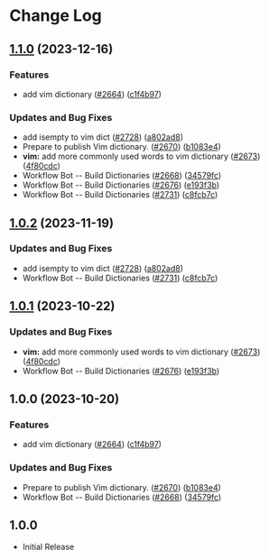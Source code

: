 # Change Log

## [1.1.0](https://github.com/Kurt-von-Laven/cspell-dicts/compare/@cspell/dict-vim-v1.0.2...@cspell/dict-vim@1.1.0) (2023-12-16)


### Features

* add vim dictionary ([#2664](https://github.com/Kurt-von-Laven/cspell-dicts/issues/2664)) ([c1f4b97](https://github.com/Kurt-von-Laven/cspell-dicts/commit/c1f4b97d32aff5fb5b134a56ad0554ecf29ec62c))


### Updates and Bug Fixes

* add isempty to vim dict ([#2728](https://github.com/Kurt-von-Laven/cspell-dicts/issues/2728)) ([a802ad8](https://github.com/Kurt-von-Laven/cspell-dicts/commit/a802ad8c42c583abde8aefce0aae3e8bdcb775aa))
* Prepare to publish Vim dictionary. ([#2670](https://github.com/Kurt-von-Laven/cspell-dicts/issues/2670)) ([b1083e4](https://github.com/Kurt-von-Laven/cspell-dicts/commit/b1083e486add9eb128ca831dd4e35a4132fe52a8))
* **vim:** add more commonly used words to vim dictionary ([#2673](https://github.com/Kurt-von-Laven/cspell-dicts/issues/2673)) ([4f80cdc](https://github.com/Kurt-von-Laven/cspell-dicts/commit/4f80cdc3eb99a76fcec0897e3ebf535a4ed06724))
* Workflow Bot -- Build Dictionaries ([#2668](https://github.com/Kurt-von-Laven/cspell-dicts/issues/2668)) ([34579fc](https://github.com/Kurt-von-Laven/cspell-dicts/commit/34579fc37ad3e2db5a17ddb49f243f01c3449370))
* Workflow Bot -- Build Dictionaries ([#2676](https://github.com/Kurt-von-Laven/cspell-dicts/issues/2676)) ([e193f3b](https://github.com/Kurt-von-Laven/cspell-dicts/commit/e193f3b4d7f36f799c389ce8d488707d5330204a))
* Workflow Bot -- Build Dictionaries ([#2731](https://github.com/Kurt-von-Laven/cspell-dicts/issues/2731)) ([c8fcb7c](https://github.com/Kurt-von-Laven/cspell-dicts/commit/c8fcb7c9b5e3adf1f977634ca81802d69d20749b))

## [1.0.2](https://github.com/streetsidesoftware/cspell-dicts/compare/@cspell/dict-vim@1.0.1...@cspell/dict-vim@1.0.2) (2023-11-19)


### Updates and Bug Fixes

* add isempty to vim dict ([#2728](https://github.com/streetsidesoftware/cspell-dicts/issues/2728)) ([a802ad8](https://github.com/streetsidesoftware/cspell-dicts/commit/a802ad8c42c583abde8aefce0aae3e8bdcb775aa))
* Workflow Bot -- Build Dictionaries ([#2731](https://github.com/streetsidesoftware/cspell-dicts/issues/2731)) ([c8fcb7c](https://github.com/streetsidesoftware/cspell-dicts/commit/c8fcb7c9b5e3adf1f977634ca81802d69d20749b))

## [1.0.1](https://github.com/streetsidesoftware/cspell-dicts/compare/@cspell/dict-vim@1.0.0...@cspell/dict-vim@1.0.1) (2023-10-22)


### Updates and Bug Fixes

* **vim:** add more commonly used words to vim dictionary ([#2673](https://github.com/streetsidesoftware/cspell-dicts/issues/2673)) ([4f80cdc](https://github.com/streetsidesoftware/cspell-dicts/commit/4f80cdc3eb99a76fcec0897e3ebf535a4ed06724))
* Workflow Bot -- Build Dictionaries ([#2676](https://github.com/streetsidesoftware/cspell-dicts/issues/2676)) ([e193f3b](https://github.com/streetsidesoftware/cspell-dicts/commit/e193f3b4d7f36f799c389ce8d488707d5330204a))

## 1.0.0 (2023-10-20)


### Features

* add vim dictionary ([#2664](https://github.com/streetsidesoftware/cspell-dicts/issues/2664)) ([c1f4b97](https://github.com/streetsidesoftware/cspell-dicts/commit/c1f4b97d32aff5fb5b134a56ad0554ecf29ec62c))


### Updates and Bug Fixes

* Prepare to publish Vim dictionary. ([#2670](https://github.com/streetsidesoftware/cspell-dicts/issues/2670)) ([b1083e4](https://github.com/streetsidesoftware/cspell-dicts/commit/b1083e486add9eb128ca831dd4e35a4132fe52a8))
* Workflow Bot -- Build Dictionaries ([#2668](https://github.com/streetsidesoftware/cspell-dicts/issues/2668)) ([34579fc](https://github.com/streetsidesoftware/cspell-dicts/commit/34579fc37ad3e2db5a17ddb49f243f01c3449370))

## 1.0.0

- Initial Release
